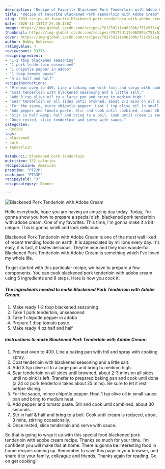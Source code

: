```yaml
---
description: "Recipe of Favorite Blackened Pork Tenderloin with Adobe Cream"
title: "Recipe of Favorite Blackened Pork Tenderloin with Adobe Cream"
slug: 1033-recipe-of-favorite-blackened-pork-tenderloin-with-adobe-cream
date: 2020-11-15T17:24:36.136Z
image: https://img-global.cpcdn.com/recipes/78175d111e46209b/751x532cq70/blackened-pork-tenderloin-with-adobe-cream-recipe-main-photo.jpg
thumbnail: https://img-global.cpcdn.com/recipes/78175d111e46209b/751x532cq70/blackened-pork-tenderloin-with-adobe-cream-recipe-main-photo.jpg
cover: https://img-global.cpcdn.com/recipes/78175d111e46209b/751x532cq70/blackened-pork-tenderloin-with-adobe-cream-recipe-main-photo.jpg
author: Bobby Roberson
ratingvalue: 4
reviewcount: 33376
recipeingredient:
- "1-2 tbsp blackened seasoning"
- "1 pork tenderloin unseasoned"
- "1 chipotle pepper in adobo"
- "1 tbsp tomato paste"
- "4 oz half and half"
recipeinstructions:
- "Preheat oven to 400. Line a baking pan with foil and spray with cooking spray."
- "Coat tenderloin with blackened seasoning and a little salt."
- "Add 3 tsp olive oil to a large pan and bring to medium high."
- "Sear tenderloin on all sides until browned, about 2-3 mins on all sides until no pink is left. Transfer to prepared baking pan and cook until done (a 24 oz pork tenderloin takes about 25 mins). Be sure to let it rest before slicing."
- "For the sauce, mince chipotle pepper. Heat 1 tsp olive oil in small sauce pan and bring to medium heat."
- "Add pepper and tomato paste. Stir and cook until combined, about 30 seconds."
- "Stir in half &amp; half and bring to a boil. Cook until cream is reduced, about 3 mins, stirring occasionally."
- "Once rested, slice tenderloin and serve with sauce."
categories:
- Recipe
tags:
- blackened
- pork
- tenderloin

katakunci: blackened pork tenderloin 
nutrition: 152 calories
recipecuisine: American
preptime: "PT22M"
cooktime: "PT33M"
recipeyield: "3"
recipecategory: Dinner

---
```



![Blackened Pork Tenderloin with Adobe Cream](https://img-global.cpcdn.com/recipes/78175d111e46209b/751x532cq70/blackened-pork-tenderloin-with-adobe-cream-recipe-main-photo.jpg)

Hello everybody, hope you are having an amazing day today. Today, I'm gonna show you how to prepare a special dish, blackened pork tenderloin with adobe cream. One of my favorites. This time, I'm gonna make it a bit unique. This is gonna smell and look delicious.

Blackened Pork Tenderloin with Adobe Cream is one of the most well liked of recent trending foods on earth. It is appreciated by millions every day. It's easy, it is fast, it tastes delicious. They're nice and they look wonderful. Blackened Pork Tenderloin with Adobe Cream is something which I've loved my whole life.




To get started with this particular recipe, we have to prepare a few components. You can cook blackened pork tenderloin with adobe cream using 5 ingredients and 8 steps. Here is how you cook it.

<!--inarticleads1-->

##### The ingredients needed to make Blackened Pork Tenderloin with Adobe Cream:

1. Make ready 1-2 tbsp blackened seasoning
1. Take 1 pork tenderloin, unseasoned
1. Take 1 chipotle pepper in adobo
1. Prepare 1 tbsp tomato paste
1. Make ready 4 oz half and half




<!--inarticleads2-->

##### Instructions to make Blackened Pork Tenderloin with Adobe Cream:

1. Preheat oven to 400. Line a baking pan with foil and spray with cooking spray.
1. Coat tenderloin with blackened seasoning and a little salt.
1. Add 3 tsp olive oil to a large pan and bring to medium high.
1. Sear tenderloin on all sides until browned, about 2-3 mins on all sides until no pink is left. Transfer to prepared baking pan and cook until done (a 24 oz pork tenderloin takes about 25 mins). Be sure to let it rest before slicing.
1. For the sauce, mince chipotle pepper. Heat 1 tsp olive oil in small sauce pan and bring to medium heat.
1. Add pepper and tomato paste. Stir and cook until combined, about 30 seconds.
1. Stir in half &amp; half and bring to a boil. Cook until cream is reduced, about 3 mins, stirring occasionally.
1. Once rested, slice tenderloin and serve with sauce.




So that is going to wrap it up with this special food blackened pork tenderloin with adobe cream recipe. Thanks so much for your time. I'm confident you will make this at home. There is gonna be interesting food in home recipes coming up. Remember to save this page in your browser, and share it to your family, colleague and friends. Thanks again for reading. Go on get cooking!

